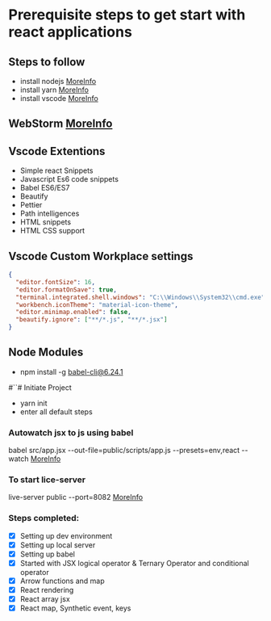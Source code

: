 # Prerequisite steps to get start with react applications

## Steps to follow

- install nodejs [MoreInfo](https://nodejs.org/en/)
- install yarn [MoreInfo](https://yarnpkg.com/en/)
- install vscode [MoreInfo](https://code.visualstudio.com/)

## WebStorm [MoreInfo](https://www.jetbrains.com/webstorm/)

## Vscode Extentions

- Simple react Snippets
- Javascript Es6 code snippets
- Babel ES6/ES7
- Beautify
- Pettier
- Path intelligences
- HTML snippets
- HTML CSS support

## Vscode Custom Workplace settings

```json
{
  "editor.fontSize": 16,
  "editor.formatOnSave": true,
  "terminal.integrated.shell.windows": "C:\\Windows\\System32\\cmd.exe",
  "workbench.iconTheme": "material-icon-theme",
  "editor.minimap.enabled": false,
  "beautify.ignore": ["**/*.js", "**/*.jsx"]
}
```

## Node Modules

- npm install -g babel-cli@6.24.1

#``# Initiate Project

- yarn init
- enter all default steps

### Autowatch jsx to js using babel

babel src/app.jsx --out-file=public/scripts/app.js --presets=env,react --watch [MoreInfo](https://babeljs.io/setup#installation)

### To start lice-server

live-server public --port=8082 [MoreInfo](http://tapiov.net/live-server/)

### Steps completed:

- [x] Setting up dev environment
- [x] Setting up local server
- [x] Setting up babel
- [x] Started with JSX logical operator & Ternary Operator and conditional operator
- [x] Arrow functions and map
- [x] React rendering
- [x] React array jsx 
- [x] React map, Synthetic event, keys